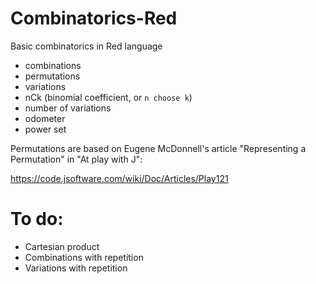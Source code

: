 # Combinatorics-Red
Basic combinatorics in Red language

* combinations
* permutations
* variations
* nCk  (binomial coefficient, or `n choose k`)
* number of variations
* odometer
* power set

Permutations are based on Eugene McDonnell's article "Representing a Permutation" in  "At play with J":

https://code.jsoftware.com/wiki/Doc/Articles/Play121


# To do:
* Cartesian product
* Combinations with repetition
* Variations with repetition

